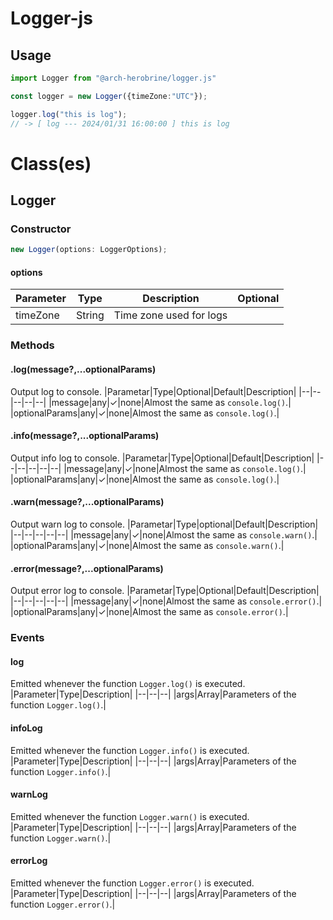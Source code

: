 # Logger-js
## Usage
```ts
import Logger from "@arch-herobrine/logger.js"

const logger = new Logger({timeZone:"UTC"});

logger.log("this is log");
// -> [ log --- 2024/01/31 16:00:00 ] this is log
```
# Class(es)
## Logger
### Constructor
```ts
new Logger(options: LoggerOptions);
```
#### options
|Parameter|Type|Description|Optional|
|--|--|--|--|
|timeZone|String|Time zone used for logs||
### Methods
#### .log(message?,...optionalParams)
Output log to console.
|Parametar|Type|Optional|Default|Description|
|--|--|--|--|--|
|message|any|✓|none|Almost the same as `console.log()`.|
|optionalParams|any|✓|none|Almost the same as `console.log()`.|
#### .info(message?,...optionalParams)
Output info log to console.
|Parametar|Type|Optional|Default|Description|
|--|--|--|--|--|
|message|any|✓|none|Almost the same as `console.log()`.|
|optionalParams|any|✓|none|Almost the same as `console.log()`.|
#### .warn(message?,...optionalParams)
Output warn log to console.
|Parametar|Type|optional|Default|Description|
|--|--|--|--|--|
|message|any|✓|none|Almost the same as `console.warn()`.|
|optionalParams|any|✓|none|Almost the same as `console.warn()`.|
#### .error(message?,...optionalParams)
Output error log to console.
|Parametar|Type|Optional|Default|Description|
|--|--|--|--|--|
|message|any|✓|none|Almost the same as `console.error()`.|
|optionalParams|any|✓|none|Almost the same as `console.error()`.|
### Events
#### log
Emitted whenever the function `Logger.log()` is executed.
|Parameter|Type|Description|
|--|--|--|
|args|Array<any>|Parameters of the function `Logger.log()`.|
#### infoLog
Emitted whenever the function `Logger.info()` is executed.
|Parameter|Type|Description|
|--|--|--|
|args|Array<any>|Parameters of the function `Logger.info()`.|
#### warnLog
Emitted whenever the function `Logger.warn()` is executed.
|Parameter|Type|Description|
|--|--|--|
|args|Array<any>|Parameters of the function `Logger.warn()`.|
#### errorLog
Emitted whenever the function `Logger.error()` is executed.
|Parameter|Type|Description|
|--|--|--|
|args|Array<any>|Parameters of the function `Logger.error()`.|